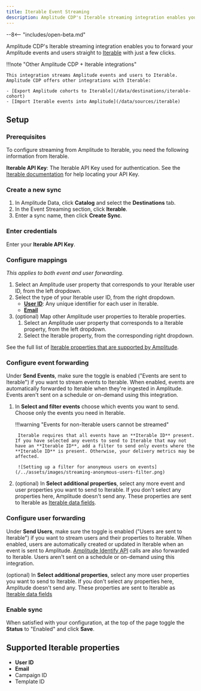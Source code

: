 ```yaml
---
title: Iterable Event Streaming
description: Amplitude CDP's Iterable streaming integration enables you to forward your Amplitude events and users straight to Iterable with just a few clicks.
---
```


--8<-- "includes/open-beta.md"

Amplitude CDP's Iterable streaming integration enables you to forward your Amplitude events and users straight to [Iterable](https://iterable.com/) with just a few clicks.

!!!note "Other Amplitude CDP + Iterable integrations"

    This integration streams Amplitude events and users to Iterable. Amplitude CDP offers other integrations with Iterable:

    - [Export Amplitude cohorts to Iterable](/data/destinations/iterable-cohort)
    - [Import Iterable events into Amplitude](/data/sources/iterable)

## Setup

### Prerequisites

To configure streaming from Amplitude to Iterable, you need the following information from Iterable.

**Iterable API Key**: The Iterable API Key used for authentication. See the [Iterable documentation](https://support.iterable.com/hc/en-us/articles/360043464871-API-Keys-#creating-api-keys) for help locating your API Key.

### Create a new sync

1. In Amplitude Data, click **Catalog** and select the **Destinations** tab.
2. In the Event Streaming section, click **Iterable**.
3. Enter a sync name, then click **Create Sync**.

### Enter credentials

Enter your **Iterable API Key**.

### Configure mappings

_This applies to both event and user forwarding._

1. Select an Amplitude user property that corresponds to your Iterable user ID, from the left dropdown.
2. Select the type of your Iterable user ID, from the right dropdown.
      - [**User ID**](https://support.iterable.com/hc/en-us/articles/360035402531-Identifying-the-User-#identifying-the-user-by-user-id): Any unique identifier for each user in Iterable.
      - [**Email**](https://support.iterable.com/hc/en-us/articles/360035402531-Identifying-the-User-#identifying-the-user-by-email)
3. (optional) Map other Amplitude user properties to Iterable properties.
      1. Select an Amplitude user property that corresponds to a Iterable property, from the left dropdown.
      2. Select the Iterable property, from the corresponding right dropdown.

See the full list of [Iterable properties that are supported by Amplitude](#supported-iterable-properties).

### Configure event forwarding

Under **Send Events**, make sure the toggle is enabled ("Events are sent to Iterable") if you want to stream events to Iterable. When enabled, events are automatically forwarded to Iterable when they're ingested in Amplitude. Events aren't sent on a schedule or on-demand using this integration.

1. In **Select and filter events** choose which events you want to send. Choose only the events you need in Iterable.

    !!!warning "Events for non-Iterable users cannot be streamed"

        Iterable requires that all events have an **Iterable ID** present. If you have selected any events to send to Iterable that may not have an **Iterable ID**, add a filter to send only events where the **Iterable ID** is present. Otherwise, your delivery metrics may be affected.

        ![Setting up a filter for anonymous users on events](/../assets/images/streaming-anonymous-users-filter.png)

2. (optional) In **Select additional properties**, select any more event and user properties you want to send to Iterable. If you don't select any properties here, Amplitude doesn't send any. These properties are sent to Iterable as [Iterable data fields](https://support.iterable.com/hc/en-us/articles/208183076-Field-Data-Types).

### Configure user forwarding

Under **Send Users**, make sure the toggle is enabled ("Users are sent to Iterable") if you want to stream users and their properties to Iterable. When enabled, users are automatically created or updated in Iterable when an event is sent to Amplitude. [Amplitude Identify API](https://www.docs.developers.amplitude.com/analytics/apis/identify-api/) calls are also forwarded to Iterable. Users aren't sent on a schedule or on-demand using this integration.

(optional) In **Select additional properties**, select any more user properties you want to send to Iterable. If you don't select any properties here, Amplitude doesn't send any. These properties are sent to Iterable as [Iterable data fields](https://support.iterable.com/hc/en-us/articles/208183076-Field-Data-Types)

### Enable sync

When satisfied with your configuration, at the top of the page toggle the **Status** to "Enabled" and click **Save**.

## Supported Iterable properties

- **User ID**
- **Email**
- Campaign ID
- Template ID

